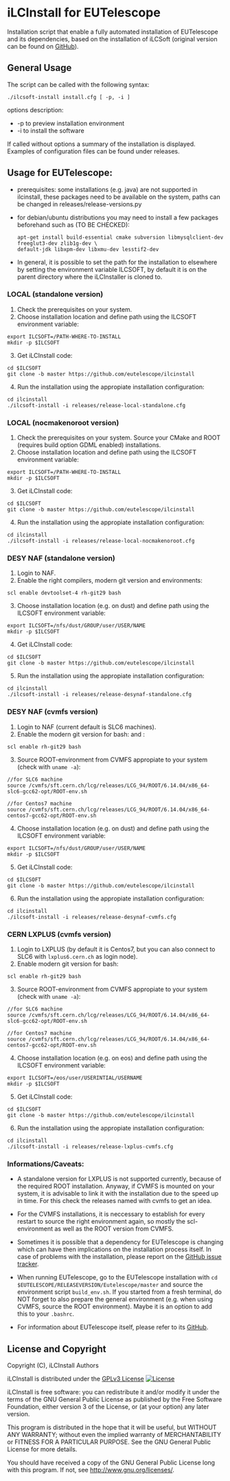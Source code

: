 # iLCInstall for EUTelescope

Installation script that enable a fully automated installation of EUTelescope and its dependencies, based on the installation of iLCSoft (original version can be found on [GitHub](https://github.com/iLCSoft/iLCInstall)).


## General Usage

The script can be called with the following syntax:
```
./ilcsoft-install install.cfg [ -p, -i ]
```
options description:
* -p to preview installation environment
* -i to install the software

If called without options a summary of the installation is displayed. Examples of configuration files can be found under releases.


## Usage for EUTelescope:

* prerequisites: some installations (e.g. java) are not supported in ilcinstall, these packages need to be available on the system, paths can be changed in releases/release-versions.py

* for debian/ubuntu distributions you may need to install a few packages beforehand such as (TO BE CHECKED):
  ```
  apt-get install build-essential cmake subversion libmysqlclient-dev freeglut3-dev zlib1g-dev \
  default-jdk libxpm-dev libxmu-dev lesstif2-dev
  ```

* In general, it is possible to set the path for the installation to elsewhere by setting the environment variable ILCSOFT, by default it is on the parent directory where the iLCInstaller is cloned to.

### LOCAL (standalone version)

1. Check the prerequisites on your system.
2. Choose installation location and define path using the ILCSOFT environment variable:
  ```
  export ILCSOFT=/PATH-WHERE-TO-INSTALL
  mkdir -p $ILCSOFT
  ```
3. Get iLCInstall code:
  ```
  cd $ILCSOFT
  git clone -b master https://github.com/eutelescope/ilcinstall
  ```
4. Run the installation using the appropiate installation configuration:
  ```
  cd ilcinstall
  ./ilcsoft-install -i releases/release-local-standalone.cfg
  ```

### LOCAL (nocmakenoroot version)

1. Check the prerequisites on your system. Source your CMake and ROOT (requires build option GDML enabled) installations.
2. Choose installation location and define path using the ILCSOFT environment variable:
  ```
  export ILCSOFT=/PATH-WHERE-TO-INSTALL
  mkdir -p $ILCSOFT
  ```
3. Get iLCInstall code:
  ```
  cd $ILCSOFT
  git clone -b master https://github.com/eutelescope/ilcinstall
  ```
4. Run the installation using the appropiate installation configuration:
  ```
  cd ilcinstall
  ./ilcsoft-install -i releases/release-local-nocmakenoroot.cfg
  ```

### DESY NAF (standalone version)

1. Login to NAF.
2. Enable the right compilers, modern git version and environments:
  ```
  scl enable devtoolset-4 rh-git29 bash
  ```
3. Choose installation location (e.g. on dust) and define path using the ILCSOFT environment variable: 
  ```
  export ILCSOFT=/nfs/dust/GROUP/user/USER/NAME
  mkdir -p $ILCSOFT
  ```
4. Get iLCInstall code:
  ```
  cd $ILCSOFT
  git clone -b master https://github.com/eutelescope/ilcinstall
  ```
5. Run the installation using the appropiate installation configuration:
  ```
  cd ilcinstall
  ./ilcsoft-install -i releases/release-desynaf-standalone.cfg
  ```

### DESY NAF (cvmfs version)

1. Login to NAF (current default is SLC6 machines).
2. Enable the modern git version for bash: and :
  ```
  scl enable rh-git29 bash
  ```
3. Source ROOT-environment from CVMFS appropiate to your system (check with `uname -a`):
  ```
  //for SLC6 machine
  source /cvmfs/sft.cern.ch/lcg/releases/LCG_94/ROOT/6.14.04/x86_64-slc6-gcc62-opt/ROOT-env.sh
  
  //for Centos7 machine
  source /cvmfs/sft.cern.ch/lcg/releases/LCG_94/ROOT/6.14.04/x86_64-centos7-gcc62-opt/ROOT-env.sh
  ```
4. Choose installation location (e.g. on dust) and define path using the ILCSOFT environment variable:
  ```
  export ILCSOFT=/nfs/dust/GROUP/user/USER/NAME
  mkdir -p $ILCSOFT
  ```
5. Get iLCInstall code:
  ```
  cd $ILCSOFT
  git clone -b master https://github.com/eutelescope/ilcinstall
  ```
6. Run the installation	using the appropiate installation configuration:
  ```
  cd ilcinstall
  ./ilcsoft-install -i releases/release-desynaf-cvmfs.cfg
  ```

### CERN LXPLUS (cvmfs version)

1. Login to LXPLUS (by default it is Centos7, but you can also connect to SLC6 with `lxplus6.cern.ch` as login node).
2. Enable modern git version for bash:
  ```
  scl enable rh-git29 bash
  ```
3. Source ROOT-environment from CVMFS appropiate to your system (check with `uname -a`):
  ```
  //for SLC6 machine
  source /cvmfs/sft.cern.ch/lcg/releases/LCG_94/ROOT/6.14.04/x86_64-slc6-gcc62-opt/ROOT-env.sh
  
  //for Centos7 machine
  source /cvmfs/sft.cern.ch/lcg/releases/LCG_94/ROOT/6.14.04/x86_64-centos7-gcc62-opt/ROOT-env.sh
  ```
4. Choose installation location (e.g. on eos) and define path using the ILCSOFT environment variable:
  ```
  export ILCSOFT=/eos/user/USERINTIAL/USERNAME
  mkdir -p $ILCSOFT
  ```
5. Get iLCInstall code:
  ```
  cd $ILCSOFT
  git clone -b master https://github.com/eutelescope/ilcinstall
  ```
6. Run the installation using the appropiate installation configuration:
  ```
  cd ilcinstall
  ./ilcsoft-install -i releases/release-lxplus-cvmfs.cfg
  ```

### Informations/Caveats:

* A standalone version for LXPLUS is not supported currently, because of the required ROOT installation. Anyway, if
CVMFS is mounted on your system, it is advisable to link it with the installation due to the speed up in time.
For this check the releases named with cvmfs to get an idea.

* For the CVMFS installations, it is neccessary to establish for every restart to source the right environment again, so mostly the scl-environment as well as the ROOT version from CVMFS.

* Sometimes it is possible that a dependency for EUTelescope is changing which can have then implications on the 
installation process itself. In case of problems with the installation, please report on the 
[GitHub issue tracker](https://github.com/eutelescope/iLCInstall/issues).

* When running EUTelescope, go to the EUTelescope installation with `cd $EUTELESCOPE/RELEASEVERSION/Eutelescope/master`
and source the environment script `build_env.sh`. If you started from a fresh terminal, do NOT forget to also prepare
the general environment (e.g. when using CVMFS, source the ROOT environment). Maybe it is an option to add this to 
your `.bashrc`.

* For information about EUTelescope itself, please refer to its [GitHub](https://github.com/eutelescope/eutelescope).


## License and Copyright
Copyright (C), iLCInstall Authors

iLCInstall is distributed under the [GPLv3 License](http://www.gnu.org/licenses/gpl-3.0.en.html)
[![License](https://www.gnu.org/graphics/gplv3-127x51.png)](https://www.gnu.org/licenses/gpl-3.0.en.html)

iLCInstall is free software: you can redistribute it and/or modify it under the terms of the GNU General Public License as published by the Free Software Foundation, either version 3 of the License, or (at your option) any later version.

This program is distributed in the hope that it will be useful, but WITHOUT ANY WARRANTY; without even the implied warranty of MERCHANTABILITY or FITNESS FOR A PARTICULAR PURPOSE.  See the GNU General Public License for more details.

You should have received a copy of the GNU General Public License long with this program.  If not, see <http://www.gnu.org/licenses/>.
